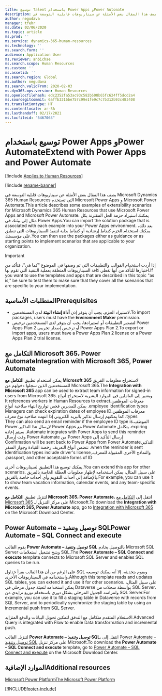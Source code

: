 ```yaml
---
title: توسيع Talent باستخدام Power Apps وPower Automate
description: يصف هذا المقال بعض الأمثلة عن سيناريوهات قابلية التوسعة في Microsoft Dynamics 365 Human Resources التي تستخدم Microsoft Power Apps و Microsoft Power Automate.
author: negudava
manager: tfehr
ms.date: 02/06/2020
ms.topic: article
ms.prod: ''
ms.service: dynamics-365-human-resources
ms.technology: ''
ms.search.form: ''
audience: Application User
ms.reviewer: anbichse
ms.search.scope: Human Resources
ms.custom: ''
ms.assetid: ''
ms.search.region: Global
ms.author: negudava
ms.search.validFrom: 2020-02-03
ms.dyn365.ops.version: Human Resources
ms.openlocfilehash: edc2352fa53ac93c582b608b65fc624ff5dcd2a4
ms.sourcegitcommit: 6affb3316be757c99e1fe9c7c7b312b93c483408
ms.translationtype: HT
ms.contentlocale: ar-SA
ms.lasthandoff: 02/17/2021
ms.locfileid: "5467063"
---
```

# <a name="extend-with-power-apps-and-power-automate"></a><span data-ttu-id="8b6e0-103">توسيع باستخدام Power Apps وPower Automate</span><span class="sxs-lookup"><span data-stu-id="8b6e0-103">Extend with Power Apps and Power Automate</span></span>

[!include [Applies to Human Resources](../includes/applies-to-hr.md)]

[!include [rename-banner](~/includes/cc-data-platform-banner.md)]

<span data-ttu-id="8b6e0-104">يصف هذا المقال بعض الأمثلة عن سيناريوهات قابلية التوسعة في Microsoft Dynamics 365 Human Resources التي تستخدم Microsoft Power Apps و Microsoft Power Automate.</span><span class="sxs-lookup"><span data-stu-id="8b6e0-104">This article describes some examples of extensibility scenarios for Microsoft Dynamics 365 Human Resources that use Microsoft Power Apps and Microsoft Power Automate.</span></span> <span data-ttu-id="8b6e0-105">يمكنك استيراد حزمة الحل المقترنة بكل مثال إلى بيئتك في Power Apps.</span><span class="sxs-lookup"><span data-stu-id="8b6e0-105">You can import the solution package that is associated with each example into your Power Apps environment.</span></span> <span data-ttu-id="8b6e0-106">بعد ذلك، يمكنك استخدام الحزم كنقاط إرشادية أو كنقاط بداية لتنفيذ السيناريوهات التي تنطبق على مؤسستك.</span><span class="sxs-lookup"><span data-stu-id="8b6e0-106">You can then use the packages either as guidance or as starting points to implement scenarios that are applicable to your organization.</span></span>

> [!IMPORTANT]
> <span data-ttu-id="8b6e0-107">إذا أردت استخدام القوالب والتطبيقات التي تم وصفها في الموضوع "كما هي"، فتأكد من اختبارها للتأكد من أنها تغطي كافة السيناريوهات المتعلقة بعملية التنفيذ التي تقوم بها.</span><span class="sxs-lookup"><span data-stu-id="8b6e0-107">If you want to use the templates and apps that are described in this topic "as is," be sure to test them to make sure that they cover all the scenarios that are specific to your implementation.</span></span>

## <a name="prerequisites"></a><span data-ttu-id="8b6e0-108">المتطلبات الأساسية</span><span class="sxs-lookup"><span data-stu-id="8b6e0-108">Prerequisites</span></span>

- <span data-ttu-id="8b6e0-109">لاستيراد الحزم، يجب أن يتوفر إذن **أداة إنشاء البيئة** لدى المستخدمين.</span><span class="sxs-lookup"><span data-stu-id="8b6e0-109">To import packages, users must have the **Environment Maker** permission.</span></span>
- <span data-ttu-id="8b6e0-110">لتصدير التطبيقات أو استيرادها، يجب أن يتوفر لدى المستخدمين ترخيص Power Apps Plan 2 أو ترخيص إصدار تجريبي Power Apps Plan 2.</span><span class="sxs-lookup"><span data-stu-id="8b6e0-110">To export or import apps, users must have a Power Apps Plan 2 license or a Power Apps Plan 2 trial license.</span></span>

## <a name="integration-with-microsoft-365-power-automate"></a><span data-ttu-id="8b6e0-111">التكامل مع Microsoft 365، Power Automate</span><span class="sxs-lookup"><span data-stu-id="8b6e0-111">Integration with Microsoft 365, Power Automate</span></span>

<span data-ttu-id="8b6e0-112">يمكن استخدام تطبيق **التكامل مع Microsoft 365** لاستخراج معلومات الفريق للمستخدمين الذين سجلوا دخولهم من Microsoft 365.</span><span class="sxs-lookup"><span data-stu-id="8b6e0-112">The **Integration with Microsoft 365** app can be used to extract team information for signed-in users from Microsoft 365.</span></span> <span data-ttu-id="8b6e0-113">ويشير إلى العاملين في الموارد البشرية لاستخراج أنواع ‏‫معرفات الموظفين.</span><span class="sxs-lookup"><span data-stu-id="8b6e0-113">It references workers in Human Resources to extract employee identification types.</span></span> <span data-ttu-id="8b6e0-114">يمكن للمديرين فحص تواريخ انتهاء صلاحية أنواع معرفات الموظفين.</span><span class="sxs-lookup"><span data-stu-id="8b6e0-114">Managers can check expiration dates of employee ID types.</span></span> <span data-ttu-id="8b6e0-115">كما يمكنهم إرسال تذكير بالبريد الكتروني إذا انتهت صلاحية نوع معرف الموظف.</span><span class="sxs-lookup"><span data-stu-id="8b6e0-115">They can also send an email reminder if the employee ID type is expiring.</span></span> <span data-ttu-id="8b6e0-116">يتكامل Power Automate مع Power Apps لإرسال هذا التذكير.</span><span class="sxs-lookup"><span data-stu-id="8b6e0-116">Power Automate integrates with Power Apps to send this reminder.</span></span> <span data-ttu-id="8b6e0-117">سيتم إعادة إرسال التأكيد إلى Power Apps من Power Automate وقت إرسال التذكير.</span><span class="sxs-lookup"><span data-stu-id="8b6e0-117">Confirmation will be sent back to Power Apps from Power Automate when the reminder is sent.</span></span> <span data-ttu-id="8b6e0-118">تتضمن أنواع التعريف رخصة القيادة وجواز السفر والنماذج الأخرى المقبولة للمعرف.</span><span class="sxs-lookup"><span data-stu-id="8b6e0-118">Identification types include driver's license, passport, and other acceptable forms of ID.</span></span>

<span data-ttu-id="8b6e0-119">يمكنك توسيع هذا التطبيق لسيناريوهات أخرى.</span><span class="sxs-lookup"><span data-stu-id="8b6e0-119">You can extend this app for other scenarios.</span></span> <span data-ttu-id="8b6e0-120">على سبيل المثال، يمكن استخدامه لإظهار معلومات العطلة الخاصة بالفريق بالإضافة إلى أحداث التقويم وأي أحداث خاصة بالفريق.</span><span class="sxs-lookup"><span data-stu-id="8b6e0-120">For example, you can use it to show team vacation information, calendar events, and any team-specific events.</span></span>

<span data-ttu-id="8b6e0-121">لتنزيل تطبيق **التكامل مع Microsoft 365، Power Automate**، انتقل إلى [التكامل مع Microsoft 365](https://go.microsoft.com/fwlink/?linkid=2081787) على مركز التنزيل لـ Microsoft.</span><span class="sxs-lookup"><span data-stu-id="8b6e0-121">To download the **Integration with Microsoft 365, Power Automate** app, go to [Integration with Microsoft 365](https://go.microsoft.com/fwlink/?linkid=2081787) on the Microsoft Download Center.</span></span>

## <a name="power-automate--sql-connect-and-execute"></a><span data-ttu-id="8b6e0-122">Power Automate – توصيل وتنفيذ SQL</span><span class="sxs-lookup"><span data-stu-id="8b6e0-122">Power Automate – SQL Connect and execute</span></span>

<span data-ttu-id="8b6e0-123">يقوم القالب **Power Automate – توصيل وتنفيذ SQL‬** بالتوصيل بخادم Microsoft SQL Server ويتيح تشغيل استعلامات SQL.</span><span class="sxs-lookup"><span data-stu-id="8b6e0-123">The **Power Automate – SQL Connect and execute** template connects to Microsoft SQL Server and enables SQL queries to be run.</span></span>

<span data-ttu-id="8b6e0-124">على الرغم من أن هذا القالب يقرأ جداول SQL ويقوم بتحديثه، إلا أنه يمكنك توسيعه واستخدامه في السيناريوهات الأخرى.</span><span class="sxs-lookup"><span data-stu-id="8b6e0-124">Although this template reads and updates SQL tables, you can extend it and use it for other scenarios.</span></span> <span data-ttu-id="8b6e0-125">على سبيل المثال، يمكن استخدامه لتعبئة جدول مرحلي في Dataverse بواسطة سجلات من SQL Server، ولمزامنة الجدول المرحلي بشكل دوري باستخدام توزيع تزايدي من SQL Server.</span><span class="sxs-lookup"><span data-stu-id="8b6e0-125">For example, you can use it to fill a staging table in Dataverse with records from SQL Server, and to periodically synchronize the staging table by using an incremental push from SQL Server.</span></span>

<span data-ttu-id="8b6e0-126">الاستعلام المتقدم متكامل مع التدفق لتمكين تحويل البيانات والدفع المتزايد.</span><span class="sxs-lookup"><span data-stu-id="8b6e0-126">Advanced Query is integrated with Flow to enable Data transformation and incremental push.</span></span>

<span data-ttu-id="8b6e0-127">لتنزيل القالب **Power Automate – توصيل وتنفيذ SQL**، انتقل إلى [Power Automate – توصيل وتنفيذ SQL](https://go.microsoft.com/fwlink/?linkid=2081789) على مركز تنزيل Microsoft.</span><span class="sxs-lookup"><span data-stu-id="8b6e0-127">To download the **Power Automate – SQL Connect and execute** template, go to [Power Automate – SQL Connect and execute](https://go.microsoft.com/fwlink/?linkid=2081789) on the Microsoft Download Center.</span></span>

## <a name="additional-resources"></a><span data-ttu-id="8b6e0-128">الموارد الإضافية</span><span class="sxs-lookup"><span data-stu-id="8b6e0-128">Additional resources</span></span>

[<span data-ttu-id="8b6e0-129">Microsoft Power Platform</span><span class="sxs-lookup"><span data-stu-id="8b6e0-129">The Microsoft Power Platform</span></span>](https://docs.microsoft.com/power-platform/admin/admin-documentation)</br>

[!INCLUDE[footer-include](../includes/footer-banner.md)]